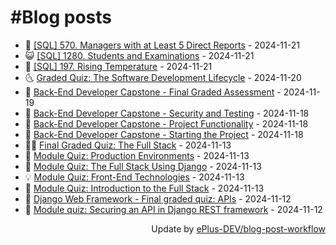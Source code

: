 # #Blog posts
<!-- BLOG-POST-LIST:START -->
- 🧰 [[SQL] 570. Managers with at Least 5 Direct Reports](https://eplus.dev/sql-570-managers-with-at-least-5-direct-reports) - 2024-11-21
- 😺 [[SQL] 1280. Students and Examinations](https://eplus.dev/sql-1280-students-and-examinations) - 2024-11-21
- 🗽 [[SQL] 197. Rising Temperature](https://eplus.dev/sql-197-rising-temperature) - 2024-11-21
- 🌜 [Graded Quiz: The Software Development Lifecycle](https://eplus.dev/graded-quiz-the-software-development-lifecycle) - 2024-11-20
- 📝 [Back-End Developer Capstone - Final Graded Assessment](https://eplus.dev/back-end-developer-capstone-final-graded-assessment) - 2024-11-19
- 🚀 [Back-End Developer Capstone - Security and Testing](https://eplus.dev/back-end-developer-capstone-security-and-testing) - 2024-11-18
- 💼 [Back-End Developer Capstone - Project Functionality](https://eplus.dev/back-end-developer-capstone-project-functionality) - 2024-11-18
- 🦣 [Back-End Developer Capstone - Starting the Project](https://eplus.dev/back-end-developer-capstone-starting-the-project) - 2024-11-18
- 👨‍🏫 [Final Graded Quiz: The Full Stack](https://eplus.dev/final-graded-quiz-the-full-stack) - 2024-11-13
- 🔭 [Module Quiz: Production Environments](https://eplus.dev/module-quiz-production-environments) - 2024-11-13
- 🤡 [Module Quiz: The Full Stack Using Django](https://eplus.dev/module-quiz-the-full-stack-using-django) - 2024-11-13
- 💡 [Module Quiz: Front-End Technologies](https://eplus.dev/module-quiz-front-end-technologies) - 2024-11-13
- 🦣 [Module Quiz: Introduction to the Full Stack](https://eplus.dev/module-quiz-introduction-to-the-full-stack) - 2024-11-13
- 💪 [Django Web Framework - Final graded quiz: APIs](https://eplus.dev/django-web-framework-final-graded-quiz-apis) - 2024-11-12
- 🤡 [Module quiz: Securing an API in Django REST framework](https://eplus.dev/module-quiz-securing-an-api-in-django-rest-framework) - 2024-11-12<!-- BLOG-POST-LIST:END -->
<div align="right">
  Update by <a target="_blank"
    href="https://github.com/ePlus-DEV/blog-post-workflow">ePlus-DEV/blog-post-workflow</a>
</div>
